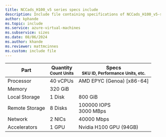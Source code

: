 ```yaml
---
title: NCCads_H100_v5 series specs include
description: Include file containing specifications of NCCads_H100_v5-series VM sizes.
author: kphande
ms.topic: include
ms.service: azure-virtual-machines
ms.subservice: sizes
ms.date: 08/06/2024
ms.author: khande
ms.reviewer: mattmcinnes
ms.custom: include file
---
```

| Part | Quantity <br><sup>Count Units | Specs <br><sup>SKU ID, Performance Units, etc.  |
|---|---|---|
| Processor      |  40 vCPUs     | AMD EPYC (Genoa) [x86-64] |
| Memory         |  320 GiB        |    |
| Local Storage  |  1 Disk         | 800 GiB  |
| Remote Storage |  8 Disks        | 100000 IOPS <br>3000 MBps |
| Network        |  2 NICs        | 40000 Mbps |
| Accelerators   |  1 GPU            | Nvidia H100 GPU (94GB)    |
